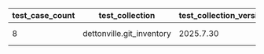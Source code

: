 | test_case_count | test_collection | test_collection_version | test_component | test_date | test_failed | test_details_link |
| --- | --- | --- | --- | --- | --- | --- |
| 8 | dettonville.git_inventory | 2025.7.30 | update_inventory | 2025-08-11T15:44:08Z | True | [test details](./update_inventory/test.results/test-results.md) |
